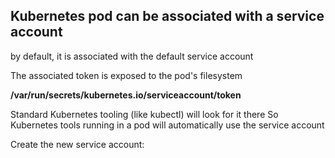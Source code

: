 ## Kubernetes pod can be associated with a service account

by default, it is associated with the default service account

The associated token is exposed to the pod's filesystem

__/var/run/secrets/kubernetes.io/serviceaccount/token__

Standard Kubernetes tooling (like kubectl) will look for it there
So Kubernetes tools running in a pod will automatically use the service account

Create the new service account:


